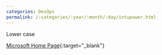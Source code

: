```yaml
---
categories: DevOps
permalink: /:categories/:year/:month/:day/intupower.html
---
```


Lower case

[Microsoft Home Page](https://www.microsoft.com){:target="_blank"}

